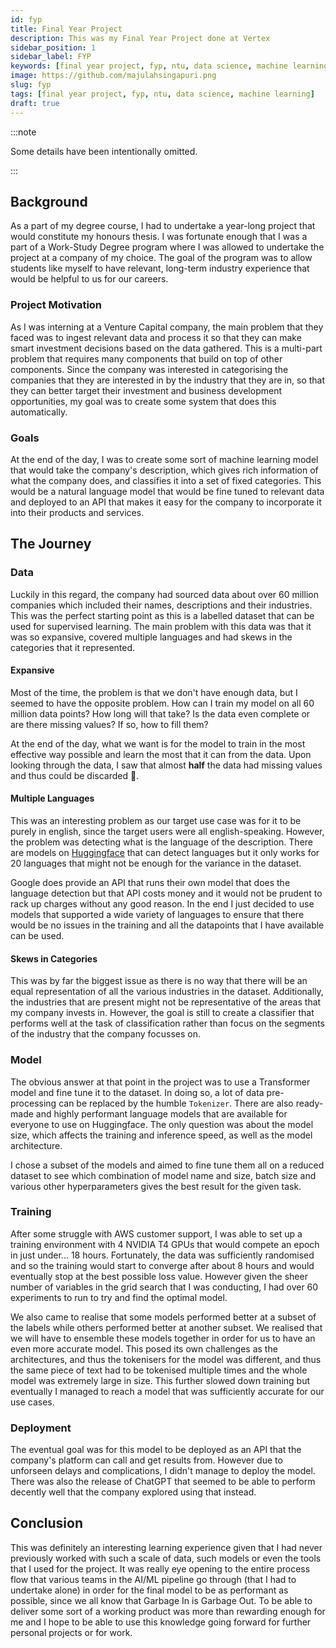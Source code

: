 ```yaml
---
id: fyp
title: Final Year Project
description: This was my Final Year Project done at Vertex
sidebar_position: 1
sidebar_label: FYP
keywords: [final year project, fyp, ntu, data science, machine learning]
image: https://github.com/majulahsingapuri.png
slug: fyp
tags: [final year project, fyp, ntu, data science, machine learning]
draft: true
---
```


:::note

Some details have been intentionally omitted.

:::

## Background

As a part of my degree course, I had to undertake a year-long project that would constitute my honours thesis.
I was fortunate enough that I was a part of a Work-Study Degree program where I was allowed to undertake the project at a company of my choice.
The goal of the program was to allow students like myself to have relevant, long-term industry experience that would be helpful to us for our careers.

### Project Motivation

As I was interning at a Venture Capital company, the main problem that they faced was to ingest relevant data and process it so that they can make smart investment decisions based on the data gathered.
This is a multi-part problem that requires many components that build on top of other components.
Since the company was interested in categorising the companies that they are interested in by the industry that they are in, so that they can better target their investment and business development opportunities, my goal was to create some system that does this automatically.

### Goals

At the end of the day, I was to create some sort of machine learning model that would take the company's description, which gives rich information of what the company does, and classifies it into a set of fixed categories.
This would be a natural language model that would be fine tuned to relevant data and deployed to an API that makes it easy for the company to incorporate it into their products and services.

## The Journey

### Data

Luckily in this regard, the company had sourced data about over 60 million companies which included their names, descriptions and their industries.
This was the perfect starting point as this is a labelled dataset that can be used for supervised learning.
The main problem with this data was that it was so expansive, covered multiple languages and had skews in the categories that it represented.

#### Expansive

Most of the time, the problem is that we don't have enough data, but I seemed to have the opposite problem.
How can I train my model on all 60 million data points?
How long will that take?
Is the data even complete or are there missing values?
If so, how to fill them?

At the end of the day, what we want is for the model to train in the most effective way possible and learn the most that it can from the data.
Upon looking through the data, I saw that almost **half** the data had missing values and thus could be discarded 🫠.

#### Multiple Languages

This was an interesting problem as our target use case was for it to be purely in english, since the target users were all english-speaking.
However, the problem was detecting what is the language of the description.
There are models on [Huggingface](https://huggingface.co/models?search=language%20detection) that can detect languages but it only works for 20 languages that might not be enough for the variance in the dataset.

Google does provide an API that runs their own model that does the language detection but that API costs money and it would not be prudent to rack up charges without any good reason.
In the end I just decided to use models that supported a wide variety of languages to ensure that there would be no issues in the training and all the datapoints that I have available can be used.

#### Skews in Categories

This was by far the biggest issue as there is no way that there will be an equal representation of all the various industries in the dataset.
Additionally, the industries that are present might not be representative of the areas that my company invests in.
However, the goal is still to create a classifier that performs well at the task of classification rather than focus on the segments of the industry that the company focusses on.

### Model

The obvious answer at that point in the project was to use a Transformer model and fine tune it to the dataset.
In doing so, a lot of data pre-processing can be replaced by the humble `Tokenizer`.
There are also ready-made and highly performant language models that are available for everyone to use on Huggingface.
The only question was about the model size, which affects the training and inference speed, as well as the model architecture.

I chose a subset of the models and aimed to fine tune them all on a reduced dataset to see which combination of model name and size, batch size and various other hyperparameters gives the best result for the given task.

### Training

After some struggle with AWS customer support, I was able to set up a training environment with 4 NVIDIA T4 GPUs that would compete an epoch in just under... 18 hours.
Fortunately, the data was sufficiently randomised and so the training would start to converge after about 8 hours and would eventually stop at the best possible loss value.
However given the sheer number of variables in the grid search that I was conducting, I had over 60 experiments to run to try and find the optimal model.

We also came to realise that some models performed better at a subset of the labels while others performed better at another subset.
We realised that we will have to ensemble these models together in order for us to have an even more accurate model.
This posed its own challenges as the architectures, and thus the tokenisers for the model was different, and thus the same piece of text had to be tokenised multiple times and the whole model was extremely large in size.
This further slowed down training but eventually I managed to reach a model that was sufficiently accurate for our use cases.

### Deployment

The eventual goal was for this model to be deployed as an API that the company's platform can call and get results from.
However due to unforseen delays and complications, I didn't manage to deploy the model.
There was also the release of ChatGPT that seemed to be able to perform decently well that the company explored using that instead.

## Conclusion

This was definitely an interesting learning experience given that I had never previously worked with such a scale of data, such models or even the tools that I used for the project.
It was really eye opening to the entire process flow that various teams in the AI/ML pipeline go through (that I had to undertake alone) in order for the final model to be as performant as possible, since we all know that Garbage In is Garbage Out.
To be able to deliver some sort of a working product was more than rewarding enough for me and I hope to be able to use this knowledge going forward for further personal projects or for work.
